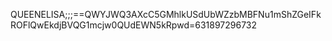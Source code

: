 QUEENELISA;;;==QWYJWQ3AXcC5GMhlkUSdUbWZzbMBFNu1mShZGeIFkROFlQwEkdjBVQG1mcjw0QUdEWN5kRpwd=631897296732
